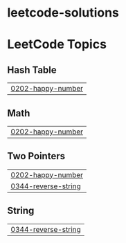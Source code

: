 # leetcode-solutions
<!---LeetCode Topics Start-->
# LeetCode Topics
## Hash Table
|  |
| ------- |
| [0202-happy-number](https://github.com/saiprasadchary/leetcode-solutions/tree/master/0202-happy-number) |
## Math
|  |
| ------- |
| [0202-happy-number](https://github.com/saiprasadchary/leetcode-solutions/tree/master/0202-happy-number) |
## Two Pointers
|  |
| ------- |
| [0202-happy-number](https://github.com/saiprasadchary/leetcode-solutions/tree/master/0202-happy-number) |
| [0344-reverse-string](https://github.com/saiprasadchary/leetcode-solutions/tree/master/0344-reverse-string) |
## String
|  |
| ------- |
| [0344-reverse-string](https://github.com/saiprasadchary/leetcode-solutions/tree/master/0344-reverse-string) |
<!---LeetCode Topics End-->